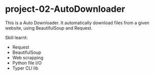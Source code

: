 # project-02-AutoDownloader

This is a Auto Downloader.
It automatically download files from a given website, using BeautifulSoup and Request.

Skill learnt:
- Request
- BeautifulSoup
- Web scrapping
- Python file I/O
- Typer CLI lib
